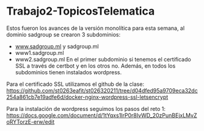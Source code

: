 # Trabajo2-TopicosTelematica

Estos fueron los avances de la versión monolítica para esta semana, al dominio sadgroup se crearon 3 subdominios:
-  www.sadgroup.ml y sadgroup.ml 
- www1.sadgroup.ml
- www2.sadgroup.ml
En el primer subdominio si tenemos el certificado SSL a través de certbot y en los otros no. Además, en todos los subdominios tienen instalados wordpress. 

Para el certificado SSL utilizamos el github de la clase: https://github.com/st0263eafit/st026320211/tree/d04dfed95a9709eca32dc254a861cb7e19adfe6d/docker-nginx-wordpress-ssl-letsencrypt

Para la instalación de wordpress seguimos los pasos del reto 1: https://docs.google.com/document/d/1tYqxs1IrP0r8IvWD_20zPunBEjxLMvZoRYTorzE-erw/edit
